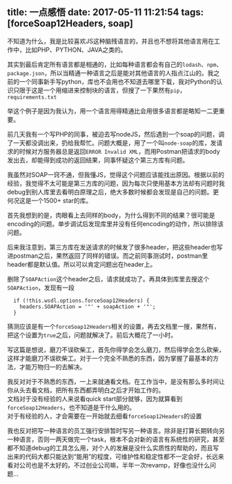 title: 一点感悟
date: 2017-05-11 11:21:54
tags: [forceSoap12Headers, soap]
---
不知道为什么，我是比较喜欢JS这种脑残语言的，并且也不想将其他语言用在工作中，比如PHP、PYTHON、JAVA之类的。

其实到最后肯定所有语言都是相通的，比如每种语言都会有自己的`lodash`、`npm`、`package.json`，所以当精通一种语言之后是能对其他语言的人指点江山的。我之前的一个同事新手写python，库也不会用也不知道去哪里下载，我对Python的认识只限于这是一个用缩进来控制块的语言，但搜了一下果然有`pip`，`requirements.txt`

举这个例子是因为我认为，用一个语言用得精通比会用很多语言都是略知一二更重要。

前几天我有一个写PHP的同事，被迫去写nodeJS，然后遇到一个soap的问题，调了一天都没调出来，扔给我帮忙。问题大概是，用了一个叫`node-soap`的库，发请求的时候对方服务器总是返回`ERROR Invalid XML`，而用Postman把请求的body发出去，却能得到成功的返回结果，同事怀疑这个第三方库有问题。

我虽然对SOAP一窍不通，但我懂JS，觉得这个问题应该能找出原因。根据以前的经验，我觉得不太可能是第三方库的问题，因为每次只使用基本方法却有问题时我debug到别人库里去看明白原理之后，绝大多数时候都会发现是自己的问题。更何况这是一个1500+ star的库。

首先我想到的是，肉眼看上去同样的body，为什么得到不同的结果？很可能是encoding的问题。单步调试后发现库里并没有任何encoding的动作，所以排除该问题。

后来我注意到，第三方库在发送请求的时候发了很多header，把这些header也写进postman之后，果然返回了同样的错误。而之前同事测试时，postman里header都是默认值。所以可以肯定问题出在header上。

删除了`SOAPAction`这个header之后，请求就成功了。再具体到库里去搜这个`SOAPAction`，发现有一段

```
  if (!this.wsdl.options.forceSoap12Headers) {
    headers.SOAPAction = '"' + soapAction + '"';
  }
```
猜测应该是有一个`forceSoap12Headers`相关的设置，再去文档里一搜，果然有，把这个设置为`true`之后，问题就解决了。前后大概花了一小时。

写这篇是想说，磨刀不误砍柴工，首先你得学会怎么磨刀，然后得学会怎么砍柴，这样才能磨刀不误砍柴工。对于一个完全不熟悉的东西，因为掌握了最基本的方法，才能万物归一的去解决。

我反对对于不熟悉的东西，一上来就通看文档。在工作当中，是没有那么多时间让你从头去看文档，把所有东西都弄明白之后才开始工作的。  
文档对于没有经验的人来说看quick start部分就够，因为就算看到`forceSoap12Headers`，也不知道是干什么用的。  
对于有经验的人，才会需要在一开始就去细看`forceSoap12Headers`的设置

我也反对把写一种语言的员工强行安排暂时写另一种语言。除非是打算长期转向另一种语言，否则一两天做完一个task，根本不会对新的语言有系统性的研究，甚至都不知道debug的工具怎么用，对个人的发展是没什么实质性的帮助的，而且写出来的代码大都只能达到“能用”的程度，可维护性和稳定性都不一定会好，长远来看对公司也是不太好的。不过创业公司嘛，半年一次revamp，好像也没什么问题…